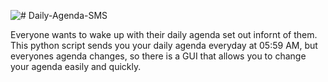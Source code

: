 ![](file:///C:/Users/Londo/Downloads/New%20Project.png "# Daily-Agenda-SMS") 

Everyone wants to wake up with their daily agenda set out infornt of them. This python script sends you your daily agenda everyday at 05:59 AM, but everyones agenda changes, so there is a GUI that allows you to change your agenda easily and quickly.
